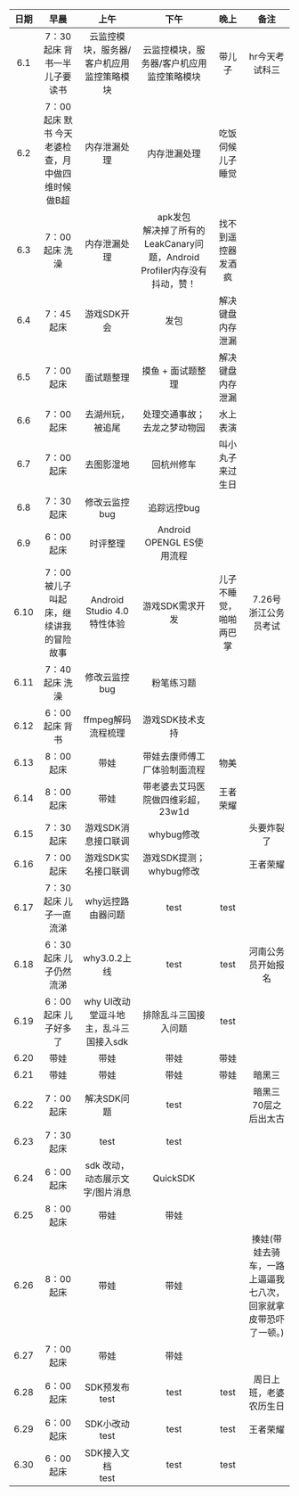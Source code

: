| 日期   | 早晨 | 上午 | 下午 | 晚上 | 备注 |
| :---:  | :---: | :---: | :---:| :---: | :---: |
| 6.1  | 7：30起床  背书一半儿子要读书 | 云监控模块，服务器/客户机应用监控策略模块  | 云监控模块，服务器/客户机应用监控策略模块 | 带儿子   | hr今天考试科三  |
| 6.2  | 7：00起床  默书 今天老婆检查，月中做四维时候做B超 |  内存泄漏处理  | 内存泄漏处理  |  吃饭伺候儿子睡觉   |    |
| 6.3  | 7：00起床  洗澡 |  内存泄漏处理  | apk发包<br/> 解决掉了所有的LeakCanary问题，Android Profiler内存没有抖动，赞！  |  找不到遥控器发酒疯   |    |
| 6.4  | 7：45起床  |  游戏SDK开会  | 发包   |  解决键盘内存泄漏  |    |
| 6.5  | 7：00起床  |  面试题整理  | 摸鱼 + 面试题整理   |  解决键盘内存泄漏  |    |
| 6.6  | 7：00起床  |  去湖州玩，被追尾  | 处理交通事故；去龙之梦动物园   |  水上表演 |    |
| 6.7  | 7：00起床  |  去图影湿地  | 回杭州修车   |  叫小丸子来过生日 |    |
| 6.8  | 7：30起床  |  修改云监控bug  | 追踪远控bug   |   |    |
| 6.9  | 6：00起床  |  时评整理  | Android OPENGL ES使用流程   |   |    |
| 6.10  | 7：00被儿子叫起床，继续讲我的冒险故事  |  Android Studio 4.0 特性体验   |  游戏SDK需求开发   | 儿子不睡觉，啪啪两巴掌  |  7.26号浙江公务员考试  |
| 6.11  | 7：40起床 洗澡  |  修改云监控bug   |  粉笔练习题   |   |    |
| 6.12  | 6：00起床 背书  |   ffmpeg解码流程梳理   |  游戏SDK技术支持   |   |    |
| 6.13  | 8：00起床 |   带娃  |  带娃去康师傅工厂体验制面流程   | 物美  |    |
| 6.14  | 8：00起床 |   带娃  |  带老婆去艾玛医院做四维彩超，23w1d  | 王者荣耀 |    |
| 6.15  | 7：30起床 |   游戏SDK消息接口联调  |  whybug修改   |   | 头要炸裂了   |
| 6.16  | 7：00起床 |   游戏SDK实名接口联调  |  游戏SDK提测；whybug修改   |   |  王者荣耀  | 
| 6.17  | 7：30起床 儿子一直流涕|   why远控路由器问题  |    test  | test  |    | 
| 6.18  | 6：30起床 儿子仍然流涕|   why3.0.2上线  |    test  | test  |  河南公务员开始报名  | 
| 6.19  | 6：00起床 儿子好多了|   why UI改动<br> 堂逗斗地主，乱斗三国接入sdk  |    排除乱斗三国接入问题  | test  |     | 
| 6.20  | 带娃 |   带娃  |    带娃  | 带娃  |     | 
| 6.21  | 带娃 |   带娃  |    带娃  | 带娃  |  暗黑三   | 
| 6.22  | 7：00起床 |   解决SDK问题  |    test  |   |  暗黑三 70层之后出太古    | 
| 6.23  | 7：30起床 |   test   |    test  |   |       | 
| 6.24  | 6：00起床 |   sdk 改动，动态展示文字/图片消息   |    QuickSDK  |   |       | 
| 6.25  | 8：00起床 |   带娃   |    带娃  |   |       | 
| 6.26  | 8：00起床 |  带娃   |    带娃  |    |   揍娃(带娃去骑车，一路上逼逼我七八次，回家就拿皮带恐吓了一顿。)    | 
| 6.27  | 7：00起床 |   带娃   |    带娃  |     |      | 
| 6.28  | 6：00起床 |   SDK预发布<br>test   |    test  |   test  | 周日上班，老婆农历生日     | 
| 6.29  | 6：00起床 |   SDK小改动<br>test   |    test  |   test  |   王者荣耀    | 
| 6.30  | 6：00起床 |   SDK接入文档 <br> test  |    test  |   test  |        | 
